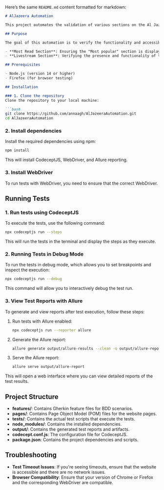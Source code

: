 Here’s the same `README.md` content formatted for markdown:

```markdown
# AlJazeera Automation

This project automates the validation of various sections on the Al Jazeera website using CodeceptJS with WebDriver. The tests are written in the BDD (Behavior-Driven Development) format using Gherkin syntax, with reporting enabled via Allure.

## Purpose

The goal of this automation is to verify the functionality and accessibility of key sections on the Al Jazeera website, including:

- **Most Read Section**: Ensuring the "Most popular" section is displayed and contains the correct number of posts on desktop and mobile.
- **Livestream Section**: Verifying the presence and functionality of the livestream player.

## Prerequisites

- Node.js (version 14 or higher)
- Firefox (for browser testing)

## Installation

### 1. Clone the repository
Clone the repository to your local machine:

```bash
git clone https://github.com/annaagh/AlJazeeraAutomation.git
cd AlJazeeraAutomation
```

### 2. Install dependencies
Install the required dependencies using npm:

```bash
npm install
```

This will install CodeceptJS, WebDriver, and Allure reporting.

### 3. Install WebDriver

To run tests with WebDriver, you need to ensure that the correct WebDriver.


## Running Tests

### 1. Run tests using CodeceptJS

To execute the tests, use the following command:

```bash
npx codeceptjs run --steps
```

This will run the tests in the terminal and display the steps as they execute.

### 2. Running Tests in Debug Mode

To run the tests in debug mode, which allows you to set breakpoints and inspect the execution:

```bash
npx codeceptjs run --debug
```

This command will allow you to interactively debug the test run.

### 3. View Test Reports with Allure

To generate and view reports after test execution, follow these steps:

1. Run tests with Allure enabled:
   ```bash
   npx codeceptjs run --reporter allure
   ```

2. Generate the Allure report:
   ```bash
   allure generate output/allure-results --clean -o output/allure-report
   ```

3. Serve the Allure report:
   ```bash
   allure serve output/allure-report
   ```

This will open a web interface where you can view detailed reports of the test results.

## Project Structure

- **features/**: Contains Gherkin feature files for BDD scenarios.
- **pages/**: Contains Page Object Model (POM) files for the website pages.
- **tests/**: Contains the actual test scripts that execute the tests.
- **node_modules/**: Contains the installed dependencies.
- **output/**: Contains the generated test reports and artifacts.
- **codecept.conf.js**: The configuration file for CodeceptJS.
- **package.json**: Contains the project dependencies and scripts.

## Troubleshooting

- **Test Timeout Issues**: If you're seeing timeouts, ensure that the website is accessible and there are no network issues.
- **Browser Compatibility**: Ensure that your version of Chrome or Firefox and the corresponding WebDriver are compatible.

